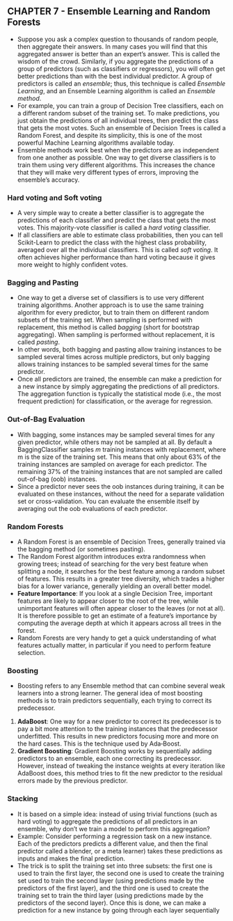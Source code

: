 ## CHAPTER 7 - Ensemble Learning and Random Forests

- Suppose you ask a complex question to thousands of random people, then aggregate their answers. In many cases you will find that this aggregated answer is better than an expert’s answer. This is called the wisdom of the crowd. Similarly, if you aggregate the predictions of a group of predictors (such as classifiers or regressors), you will often get better predictions than with the best individual predictor. A group of predictors is called an *ensemble*; thus, this technique is called *Ensemble Learning*, and an Ensemble Learning algorithm is called an *Ensemble method*.
- For example, you can train a group of Decision Tree classifiers, each on a different random subset of the training set. To make predictions, you just obtain the predictions of all individual trees, then predict the class that gets the most votes. Such an ensemble of Decision Trees is called a Random Forest, and despite its simplicity, this is one of the most powerful Machine Learning algorithms available today.
- Ensemble methods work best when the predictors are as independent from one another as possible. One way to get diverse classifiers is to train them using very different algorithms. This increases the chance that they will make very different types of errors, improving the ensemble’s accuracy. 

### Hard voting and Soft voting
- A very simple way to create a better classifier is to aggregate the predictions of each classifier and predict the class that gets the most votes. This majority-vote classifier is called a *hard voting* classifier.
- If all classifiers are able to estimate class probabilities, then you can tell Scikit-Learn to predict the class with the highest class probability, averaged over all the individual classifiers. This is called *soft voting*. It often achieves higher performance than hard voting because it gives more weight to highly confident votes.

### Bagging and Pasting
- One way to get a diverse set of classifiers is to use very different training algorithms. Another approach is to use the same training algorithm for every predictor, but to train them on different random subsets of the training set. When sampling is performed with replacement, this method is called *bagging* (short for bootstrap aggregating). When sampling is performed without replacement, it is called *pasting*.
- In other words, both bagging and pasting allow training instances to be sampled several times across multiple predictors, but only bagging allows training instances to be sampled several times for the same predictor. 
- Once all predictors are trained, the ensemble can make a prediction for a new instance by simply aggregating the predictions of all predictors. The aggregation function is typically the statistical mode (i.e., the most frequent prediction) for classification, or the average for regression.

### Out-of-Bag Evaluation
- With bagging, some instances may be sampled several times for any given predictor, while others may not be sampled at all. By default a BaggingClassifier samples *m* training instances with replacement, where m is the size of the training set. This means that only about 63% of the training instances are sampled on average for each predictor. The remaining 37% of the training instances that are not sampled are called out-of-bag (oob) instances. 
- Since a predictor never sees the oob instances during training, it can be evaluated on these instances, without the need for a separate validation set or cross-validation. You can evaluate the ensemble itself by averaging out the oob evaluations of each predictor.


### Random Forests
- A Random Forest is an ensemble of Decision Trees, generally trained via the bagging method (or sometimes pasting).
- The Random Forest algorithm introduces extra randomness when growing trees; instead of searching for the very best feature when splitting a node, it searches for the best feature among a random subset of features. This results in a greater tree diversity, which trades a higher bias for a lower variance, generally yielding an overall better model.
- **Feature Importance**: If you look at a single Decision Tree, important features are likely to appear closer to the root of the tree, while unimportant features will often appear closer to the leaves (or not at all). It is therefore possible to get an estimate of a feature’s importance by computing the average depth at which it appears across all trees in the forest.
- Random Forests are very handy to get a quick understanding of what features actually matter, in particular if you need to perform feature selection.


### Boosting
- Boosting refers to any Ensemble method that can combine several weak learners into a strong learner. The general idea of most boosting methods is to train predictors sequentially, each trying to correct its predecessor.
1. **AdaBoost**: One way for a new predictor to correct its predecessor is to pay a bit more attention to the training instances that the predecessor underfitted. This results in new predictors focusing more and more on the hard cases. This is the technique used by Ada‐Boost.
2. **Gradient Boosting**: Gradient Boosting works by sequentially adding predictors to an ensemble, each one correcting its predecessor. However, instead of tweaking the instance weights at every iteration like AdaBoost does, this method tries to fit the new predictor to the residual errors made by the previous predictor. 


### Stacking
- It is based on a simple idea: instead of using trivial functions (such as hard voting) to aggregate the predictions of all predictors in an ensemble, why don’t we train a model to perform this aggregation?
- Example: Consider performing a regression task on a new instance. Each of the predictors predicts a different value, and then the final predictor called a blender, or a meta learner) takes these predictions as inputs and makes the final prediction.
- The trick is to split the training set into three subsets: the first one is used to train the first layer, the second one is used to create the training set used to train the second layer (using predictions made by the predictors of the first layer), and the third one is used to create the training set to train the third layer (using predictions made by the predictors of the second layer). Once this is done, we can make a prediction for a new instance by going through each layer sequentially

